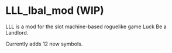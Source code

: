 # LLL_lbal_mod (WIP)

LLL is a mod for the slot machine-based roguelike game Luck Be a Landlord.

Currently adds 12 new symbols.
